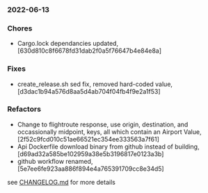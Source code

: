 ### 2022-06-13

### Chores
+ Cargo.lock dependancies updated, [630d810c8f6678fd31dab2f0a5f76647b4e84e8a]

### Fixes
+ create_release.sh sed fix, removed hard-coded value, [d3dac1b94a576d8aa5d4ab704f04fb4f9e2a1f53]

### Refactors
+ Change to flightroute response, use origin, destination, and occassionally midpoint, keys, all which contain an Airport Value, [2f52c9fcd010c51ae66521ec354ee333563a7f61]
+ Api Dockerfile download binary from github instead of building, [d69ad32a585be102959a38e5b3196817e0123a3b]
+ github workflow renamed, [5e7ee6fe923aa886f894e4a765391709cc8e34d5]


see <a href='https://github.com/mrjackwills/adsbdb/blob/main/CHANGELOG.md'>CHANGELOG.md</a> for more details
